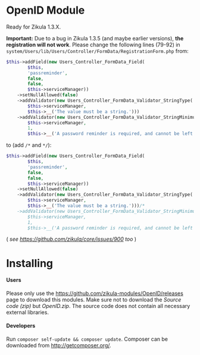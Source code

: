 OpenID Module
=============

Ready for Zikula 1.3.X.

**Important:** Due to a bug in Zikula 1.3.5 (and maybe earlier versions), **the registration will not work**.
Please change the following lines (79-92) in `system/Users/lib/Users/Controller/FormData/RegistrationForm.php` from:
```php
$this->addField(new Users_Controller_FormData_Field(
        $this,
        'passreminder',
        false,
        false,
        $this->serviceManager))
    ->setNullAllowed(false)
    ->addValidator(new Users_Controller_FormData_Validator_StringType(
        $this->serviceManager,
        $this->__('The value must be a string.')))
    ->addValidator(new Users_Controller_FormData_Validator_StringMinimumLength(
        $this->serviceManager,
        1,
        $this->__('A password reminder is required, and cannot be left blank.')));
```
to (add `/*` and `*/`):
```php
$this->addField(new Users_Controller_FormData_Field(
        $this,
        'passreminder',
        false,
        false,
        $this->serviceManager))
    ->setNullAllowed(false)
    ->addValidator(new Users_Controller_FormData_Validator_StringType(
        $this->serviceManager,
        $this->__('The value must be a string.')))/*
    ->addValidator(new Users_Controller_FormData_Validator_StringMinimumLength(
        $this->serviceManager,
        1,
        $this->__('A password reminder is required, and cannot be left blank.')))*/;
```
( *see https://github.com/zikula/core/issues/900 too* )

Installing
==========

#### Users ####
Please only use the https://github.com/zikula-modules/OpenID/releases page to download this modules. Make sure
not to download the *Source code (zip)* but *OpenID.zip*. The source code does not contain all necessary external
libraries.

#### Developers ####
Run `composer self-update && composer update`. Composer can be downloaded from http://getcomposer.org/.